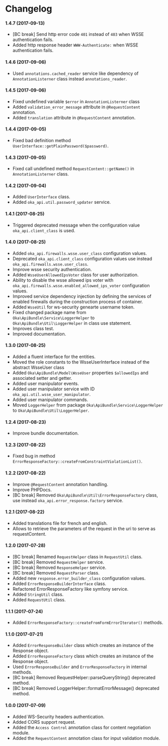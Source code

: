 Changelog
=========

#### 1.4.7 (2017-09-13)

* [BC break] Send http error code `401` instead of `403` when WSSE authentication fails.
* Added http response header `WWW-Authenticate:` when WSSE authentication fails.

#### 1.4.6 (2017-09-06)

* Used `annotations.cached_reader` service like dependency of `AnnotationListerner` class instead `annotations_reader`.

#### 1.4.5 (2017-09-06)

* Fixed undefined variable `$error` in `AnnotationListerner` class
* Added `validation_error_message` attribute in `@RequestContent` annotation.
* Added `translation` attribute in `@RequestContent` annotation.

#### 1.4.4 (2017-09-05)

* Fixed bad definition method `UserInterface::getPlainPassword($password)`.

#### 1.4.3 (2017-09-05)

* Fixed call undefined method `RequestContent::getName()` in `AnnotationListerner` class.

#### 1.4.2 (2017-09-04)

* Added `UserInterface` class.
* Added `oka_api.util.password_updater` service.

#### 1.4.1 (2017-08-25)

* Triggered deprecated message when the configuration value `oka_api.client_class` is used.

#### 1.4.0 (2017-08-25)

* Added `oka_api.firewalls.wsse.user_class` configuration values.
* Deprecated `oka_api.client_class` configuration values use instead `oka_api.firewalls.wsse.user_class`.
* Improve wsse security authentication.
* Added `WsseUserAllowedIpsVoter` class for user authorization.
* Ability to disable the wsse allowed ips voter with `oka_api.firewalls.wsse.enabled_allowed_ips_voter` configuration values.
* Improved service dependency injection by defining the services of enabled firewalls during the construction process of container.
* Added `WsseUtil` for ws-security genearte username token.
* Fixed changed package name from `Oka\ApiBundle\Service\LoggerHelper` to `Oka\ApiBundle\Util\LoggerHelper` in class use statement.
* Improves class test.
* Improved documentation.

#### 1.3.0 (2017-08-25)

* Added a fluent interface for the entities.
* Moved the role constants to the WsseUserInterface instead of the abstract WsseUser class
* Added `Oka\ApiBundle\Model\WsseUser` properties `$allowedIps` and associated setter and getter.
* Added user manipulator events.
* Added user manipulator service with ID `oka_api.util.wsse_user_manipulator`.
* Added user manipulator commands.
* Moved `LoggerHelper` from package `Oka\ApiBundle\Service\LoggerHelper` to `Oka\ApiBundle\Util\LoggerHelper`.

#### 1.2.4 (2017-08-23)

* Improve bundle documentation.

#### 1.2.3 (2017-08-22)

* Fixed bug in method `ErrorResponseFactory::createFromConstraintViolationList()`.

#### 1.2.2 (2017-08-22)

* Improve `@RequestContent` annotation handling.
* Improve PHPDocs.
* [BC break] Removed `Oka\ApiBundle\Util\ErrorResponseFactory` class, use instead `oka_api.error_response.factory` service.

#### 1.2.1 (2017-08-22)

* Added translations file for french and english.
* Allows to retrieve the parameters of the request in the uri to serve as requestContent.

#### 1.2.0 (2017-07-28)

* [BC break] Renamed `RequestHelper` class in `RequestUtil` class.
* [BC break] Removed `RequestHelper` service.
* [BC break] Removed `ResponseHelper` service.
* [BC break] Removed `RequestParser` class.
* Added new `response.error_builder_class` configuration values.
* Added `ErrorResponseBuilderInterface` class.
* Refactored ErrorResponseFactory like symfony service.
* Added `StringUtil` class.
* Added `RequestUtil` class.

#### 1.1.1 (2017-07-24)

* Added `ErrorResponseFactory::createFromFormErrorIterator()` methods.

#### 1.1.0 (2017-07-21)

* Added `ErrorResponseBuilder` class which creates an instance of the Response object.
* Added `ErrorResponseFactory` class which creates an instance of the Response object.
* Used `ErrorResponseBuilder` and `ErrorResponseFactory` in internal methods.
* [BC break] Removed RequestHelper::parseQueryString() deprecated method.
* [BC break] Removed LoggerHelper::formatErrorMessage() deprecated method.

#### 1.0.0 (2017-07-09)

* Added WS-Security headers authentication.
* Added CORS support request.
* Added the `Access Control` annotation class for content negotiation module.
* Added the `RequestContent` annotation class for input validation module.